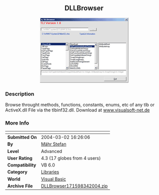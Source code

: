 ﻿<div align="center">

## DLLBrowser

<img src="PIC200434243287845.gif">
</div>

### Description

Browse throught methods, functions, constants, enums, etc of any tlb or ActiveX.dll File via the tlbinf32.dll. Download at www.visualsoft-net.de
 
### More Info
 


<span>             |<span>
---                |---
**Submitted On**   |2004-03-02 16:26:06
**By**             |[Mähr Stefan](https://github.com/Planet-Source-Code/PSCIndex/blob/master/ByAuthor/m-hr-stefan.md)
**Level**          |Advanced
**User Rating**    |4.3 (17 globes from 4 users)
**Compatibility**  |VB 6\.0
**Category**       |[Libraries](https://github.com/Planet-Source-Code/PSCIndex/blob/master/ByCategory/libraries__1-49.md)
**World**          |[Visual Basic](https://github.com/Planet-Source-Code/PSCIndex/blob/master/ByWorld/visual-basic.md)
**Archive File**   |[DLLBrowser171598342004\.zip](https://github.com/Planet-Source-Code/m-hr-stefan-dllbrowser__1-52133/archive/master.zip)









